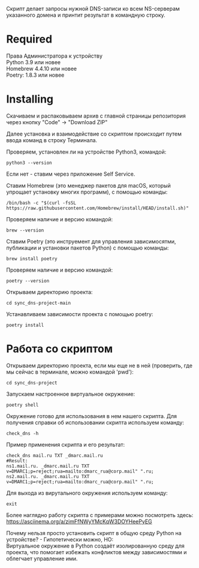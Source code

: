 Скрипт делает запросы нужной DNS-записи ко всем NS-серверам указанного домена и принтит результат в командную строку.

# Required
Права Администратора к устройству  
Python 3.9 или новее  
Homebrew 4.4.10 или новее  
Poetry: 1.8.3 или новее  
    
# Installing

Скачиваем и распаковываем архив с главной страницы репозитория через кнопку "Code" -> "Download ZIP"

Далее установка и взаимодействие со скриптом происходит путем ввода команд в строку Терминала.

Проверяем, установлен ли на устройстве Python3, командой:
    
    python3 --version
Если нет - ставим через приложение Self Service.

Ставим Homebrew (это менеджер пакетов для macOS, который упрощает установку многих программ), с помощью команды:

    /bin/bash -c "$(curl -fsSL https://raw.githubusercontent.com/Homebrew/install/HEAD/install.sh)"
Проверяем наличие и версию командой:
    
    brew --version

Ставим Poetry (это инструемент для управления зависимосятми, публикации и установки пакетов Python) с помощью команды:

    brew install poetry
Проверяем наличие и версию командой:

    poetry --version

Открываем директорию проекта:
    
    cd sync_dns-project-main

Устанавливаем зависимости проекта с помощью poetry:
    
    poetry install

# Работа со скриптом

Открываем директорию проекта, если мы еще не в ней (проверить, где мы сейчас в терминале, можно командой 'pwd'):
    
    cd sync_dns-project
    
Запускаем настроенное виртуальное окружение:
    
    poetry shell

Окружение готово для использования в нем нашего скрипта. Для получения справки об использовании скрипта используем команду:
    
    check_dns -h

Пример применения скрипта и его результат:

    check_dns mail.ru TXT _dmarc.mail.ru
    #Result:
    ns1.mail.ru. _dmarc.mail.ru TXT v=DMARC1;p=reject;rua=mailto:dmarc_rua@corp.mail" ".ru;
    ns2.mail.ru. _dmarc.mail.ru TXT v=DMARC1;p=reject;rua=mailto:dmarc_rua@corp.mail" ".ru;

Для выхода из вирутального окружения используем команду:
    
    exit

Более наглядно работу скрипта с примерами можно посмотреть здесь:  
https://asciinema.org/a/zimFfNWyYMcKqW3DOYHeePyEG

Почему нельзя просто установить скрипт в общую среду Python на устройстве? - Гипотетически можно, НО:  
Виртуальное окружение в Python создаёт изолированную среду для проекта, что помогает избежать конфликтов между зависимостями и облегчает управление ими.
